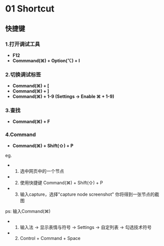 
# 01 Shortcut

## 快捷键

### 1.打开调试工具
  * **F12**
  * **Commmand(⌘) + Option(⌥) + I**

### 2.切换调试标签
  * **Command(⌘) + [**
  * **Command(⌘) + ]**
  * **Command(⌘) + 1-9 (Settings -> Enable ⌘ + 1-9)**

### 3.查找
  * **Command(⌘) + F**

### 4.Command
  * **Command(⌘) + Shift(⇧) + P**

eg.  
- 1. 选中网页中的一个节点
- 2. 使用快捷键 Command(⌘) + Shift(⇧) + P
- 3. 输入capture，选择"capture node screenshot"
你将得到一张节点的截图

ps: 
输入Command(⌘) 
- 1. 输入法 -> 显示表情与符号 -> Settings -> 自定列表 -> 勾选技术符号
- 2. Control + Command + Space